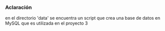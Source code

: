 ### Aclaración
en el directorio 'data' se encuentra un script que crea una base de datos en MySQL que es utilizada en el proyecto 3
